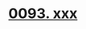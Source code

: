 # [0093. xxx](https://github.com/Tdahuyou/TNotes.react/tree/main/notes/0093.%20xxx)

<!-- region:toc -->



<!-- endregion:toc -->
